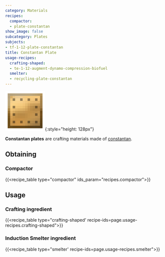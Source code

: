 ```yaml
---
category: Materials
recipes:
  compactor:
  - plate-constantan
show_image: false
subcategory: Plates
subjects:
- tf-1-12-plate-constantan
title: Constantan Plate
usage-recipes:
  crafting-shaped:
  - te-1-12-augment-dynamo-compression-biofuel
  smelter:
  - recycling-plate-constantan
---
```


![Constantan plate](/assets/images/docs/1.12/thermal-foundation/plate-constantan.png){:style="height: 128px"}


**Constantan plates** are crafting materials made of
[constantan](../constantan-ingot/).


Obtaining
---------

### Compactor
{{<recipe_table type="compactor" ids_param="recipes.compactor">}}


Usage
-----

### Crafting ingredient
{{<recipe_table type="crafting-shaped' recipe-ids=page.usage-recipes.crafting-shaped">}}

### Induction Smelter ingredient
{{<recipe_table type="smelter' recipe-ids=page.usage-recipes.smelter">}}
